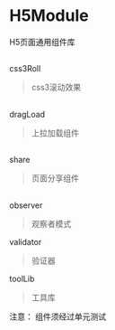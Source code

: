 # H5Module
H5页面通用组件库
##
css3Roll
> css3滚动效果
##
dragLoad
> 上拉加载组件
##
share
> 页面分享组件
##
observer
> 观察者模式

validator
> 验证器

toolLib
> 工具库

注意：
组件须经过单元测试
